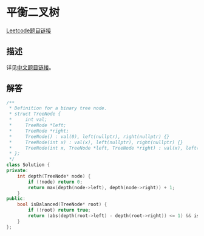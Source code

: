 # 平衡二叉树

[Leetcode题目链接](https://leetcode.com/problems/balanced-binary-tree/description/)

## 描述

详见[中文题目链接](https://leetcode.cn/problems/balanced-binary-tree/)。

## 解答

```C++
/**
 * Definition for a binary tree node.
 * struct TreeNode {
 *     int val;
 *     TreeNode *left;
 *     TreeNode *right;
 *     TreeNode() : val(0), left(nullptr), right(nullptr) {}
 *     TreeNode(int x) : val(x), left(nullptr), right(nullptr) {}
 *     TreeNode(int x, TreeNode *left, TreeNode *right) : val(x), left(left), right(right) {}
 * };
 */
class Solution {
private:
    int depth(TreeNode* node) {
        if (!node) return 0;
        return max(depth(node->left), depth(node->right)) + 1;
    }
public:
    bool isBalanced(TreeNode* root) {
        if (!root) return true;
        return (abs(depth(root->left) - depth(root->right)) <= 1) && isBalanced(root->left) && isBalanced(root->right);
    }
};
```
